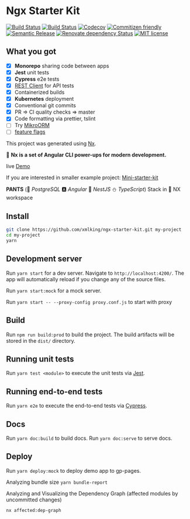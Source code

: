 # Ngx Starter Kit

[![Build Status](https://github.com/xmlking/ngx-starter-kit/workflows/Test%20on%20Push%20for%20WebApp/badge.svg?branch=develop)](https://github.com/xmlking/ngx-starter-kit/actions?query=workflow%3A%22Test+on+Push+for+WebApp%22)
[![Build Status](https://github.com/xmlking/ngx-starter-kit/workflows/Test%20on%20Push%20for%20API/badge.svg?branch=develop)](https://github.com/xmlking/ngx-starter-kit/actions?query=workflow%3A%22Test+on+Push+for+API%22)
[![Codecov](https://codecov.io/gh/xmlking/ngx-starter-kit/branch/develop/graph/badge.svg)](https://codecov.io/gh/xmlking/ngx-starter-kit)
[![Commitizen friendly](https://img.shields.io/badge/commitizen-friendly-brightgreen.svg)](http://commitizen.github.io/cz-cli/)
[![Semantic Release](https://img.shields.io/badge/%20%20%F0%9F%93%A6%F0%9F%9A%80-semantic--release-e10079.svg)](https://github.com/semantic-release/semantic-release)
[![Renovate dependency Status](https://img.shields.io/badge/renovate-enabled-brightgreen.svg)](https://renovatebot.com/)
[![MIT license](https://img.shields.io/badge/license-MIT-brightgreen.svg)](https://opensource.org/licenses/MIT)

<!-- [![Sourcegraph](https://sourcegraph.com/github.com/xmlking/ngx-starter-kit/-/badge.svg)](https://sourcegraph.com/github.com/xmlking/ngx-starter-kit?badge) -->

## What you got

- [x] **Monorepo** sharing code between apps
- [x] **Jest** unit tests
- [x] **Cypress** e2e tests
- [x] [REST Client](apps/api/test-rest-api-vs-code.http) for API tests
- [x] Containerized builds
- [x] **Kubernetes** deployment
- [x] Conventional git commits
- [x] PR => CI quality checks => master
- [x] Code formatting via prettier, tslint
- [ ] Try [MikroORM](https://mikro-orm.io/)
- [ ] [feature flags](https://netbasal.com/the-ultimate-guide-to-implementing-feature-flags-in-angular-applications-d4ae1fd33684)

This project was generated using [Nx](https://nx.dev).

🔎 **Nx is a set of Angular CLI power-ups for modern development.**

live [Demo](https://xmlking.github.io/ngx-starter-kit/index.html)

If you are interested in smaller example project: [Mini-starter-kit](https://github.com/xmlking/connect4)

**PANTS** (:elephant: _PostgreSQL_ :a: _Angular_ :rocket: _NestJS_ :snowman: _TypeScript_) Stack in :dolphin: NX workspace

## Install

```bash
git clone https://github.com/xmlking/ngx-starter-kit.git my-project
cd my-project
yarn
```

## Development server

Run `yarn start` for a dev server. Navigate to `http://localhost:4200/`. The app will automatically reload if you change any of the source files.

Run `yarn start:mock` for a mock server.

Run `yarn start -- --proxy-config proxy.conf.js` to start with proxy

## Build

Run `npm run build:prod` to build the project. The build artifacts will be stored in the `dist/` directory.

## Running unit tests

Run `yarn test <module>` to execute the unit tests via [Jest](https://jestjs.io/).

## Running end-to-end tests

Run `yarn e2e` to execute the end-to-end tests via [Cypress](https://www.cypress.io/).

## Docs

Run `yarn doc:build` to build docs.
Run `yarn doc:serve` to serve docs.

## Deploy

Run `yarn deploy:mock` to deploy demo app to gp-pages.

Analyzing bundle size `yarn bundle-report`

Analyzing and Visualizing the Dependency Graph (affected modules by uncommitted changes)

`nx affected:dep-graph`
